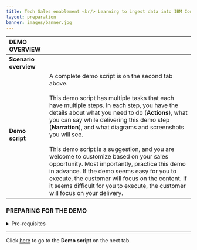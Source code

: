 ```yaml
---
title: Tech Sales enablement <br/> Learning to ingest data into IBM Concert <br/> <small> <i> Manual data ingestion </i> </small>
layout: preparation
banner: images/banner.jpg
---
```


<span id="top"></span>

| **DEMO OVERVIEW** | | 
| :--- | :--- |
| **Scenario overview** |  |
| **Demo script** | A complete demo script is on the second tab above. <br/><br/> This demo script has multiple tasks that each have multiple steps. In each step, you have the details about what you need to do (**Actions**), what you can say while delivering this demo step (**Narration**), and what diagrams and screenshots you will see.<br/><br/>This demo script is a suggestion, and you are welcome to customize based on your sales opportunity. Most importantly, practice this demo in advance. If the demo seems easy for you to execute, the customer will focus on the content. If it seems difficult for you to execute, the customer will focus on your delivery. |

### **PREPARING FOR THE DEMO**

<details markdown="1">

<summary>Pre-requisites</summary>

On this slide are the pre-requisites you will need before starting this demo.

First, you should have an instance of IBM Concert deployed on either SaaS, VM or OpenShift. For this instance, you will need the IP address, username and password credentials, or an API key/token for authentication.

Second, you will need an IDE or code editor. For this demo, we will use Visual Studio Code.

Third, you will need to download the helper scripts provided for running this demo from IBM GitHub. There are two options for downloading the code. First, you can download the code in Visual Studio Code using the 'git clone' command without needing an SSH key. Second, you can set up an SSH key for your IBM GitHub account and use that to download the code to your machine.

• IBM Concert (SaaS, VM or OCP). You will need:
    • IP address
    • Credentials
        • Option 1: API key/token (preferred)
        • Option 2: Username/password
• Visual Studio Code (recommended) or other code editor 
• Custom utility scripts for this demo, downloaded from IBM GitHub 
    • Option 1: Log in to IBM GitHub in Visual Studio Code to download without SSH key
    • Option 2: Set up SSH key and download on your terminal or Visual Studio Code

</details>

***

Click [here](demo-script) to go to the **Demo script** on the next tab.